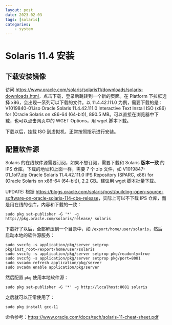```yaml
---
layout: post
date: 2023-02-03
tags: [solaris]
categories:
    - system
---
```


# Solaris 11.4 安装

## 下载安装镜像

访问 <https://www.oracle.com/solaris/solaris11/downloads/solaris-downloads.html>，点击下载，登录后跳转到一个新的页面。在 Platform 下拉框选择 x86，会出现一系列可以下载的文件。以 11.4.42.111.0 为例，需要下载的是：V1019840-01.iso Oracle Solaris 11.4.42.111.0 Interactive Text Install ISO (x86) for (Oracle Solaris on x86-64 (64-bit)), 890.5 MB。可以直接在浏览器中下载，也可以点击网页中的 WGET Options，用 wget 脚本下载。

下载以后，挂载 ISO 到虚拟机，正常按照指示进行安装。

<!-- more -->

## 配置软件源

Solaris 的在线软件源需要订阅，如果不想订阅，需要下载和 Solaris **版本一致** 的 IPS 仓库。下载的地址和上面一样，需要 7 个 zip 文件，如 V1019847-01_1of7.zip Oracle Solaris 11.4.42.111.0 IPS Repository (SPARC, x86) for (Oracle Solaris on x86-64 (64-bit)), 2.2 GB。建议用 wget 脚本批量下载。

UPDATE: 根据 <https://blogs.oracle.com/solaris/post/building-open-source-software-on-oracle-solaris-114-cbe-release>，实际上可以不下载 IPS 仓库，而是用在线的仓库，内容和下载的一致：

```shell
sudo pkg set-publisher -G '*' -g http://pkg.oracle.com/solaris/release/ solaris
```

下载好了以后，全部解压到一个目录中，如 `/export/home/user/solaris`，然后启动本地的软件源服务：

```shell
sudo svccfg -s application/pkg/server setprop pkg/inst_root=/export/home/user/solaris
sudo svccfg -s application/pkg/server setprop pkg/readonly=true
sudo svccfg -s application/pkg/server setprop pkg/port=8081
sudo svcadm refresh application/pkg/server
sudo svcadm enable application/pkg/server
```

然后配置 `pkg` 使用本地软件源：

```shell
sudo pkg set-publisher -G '*' -g http://localhost:8081 solaris
```

之后就可以正常使用了：

```shell
sudo pkg install gcc-11
```

命令参考：<https://www.oracle.com/docs/tech/solaris-11-cheat-sheet.pdf>



